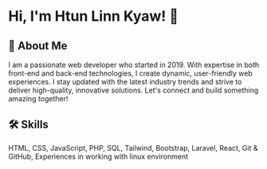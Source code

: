 
# Hi, I'm Htun Linn Kyaw! 👋


## 🚀 About Me

I am a passionate web developer who started in 2019. With expertise in both front-end and back-end technologies, I create dynamic, user-friendly web experiences. I stay updated with the latest industry trends and strive to deliver high-quality, innovative solutions. Let's connect and build something amazing together!



## 🛠 Skills
HTML, CSS, JavaScript, PHP, SQL, Tailwind, Bootstrap, Laravel, React, Git & GitHub, Experiences in working with linux environment


